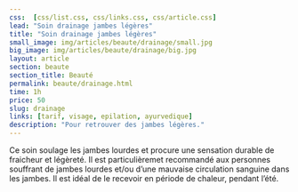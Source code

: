 ```yaml
---
css:  [css/list.css, css/links.css, css/article.css]
lead: "Soin drainage jambes légères"
title: "Soin drainage jambes légères"
small_image: img/articles/beaute/drainage/small.jpg
big_image: img/articles/beaute/drainage/big.jpg
layout: article
section: beaute
section_title: Beauté
permalink: beaute/drainage.html
time: 1h
price: 50
slug: drainage
links: [tarif, visage, epilation, ayurvedique]
description: "Pour retrouver des jambes légères."
---
```

Ce soin soulage les jambes lourdes et procure
une sensation durable de fraicheur et légèreté.
Il est particulièremet recommandé aux
personnes souffrant de jambes lourdes et/ou
d’une mauvaise circulation sanguine dans les
jambes.
Il est idéal de le recevoir en période de chaleur,
pendant l’été.